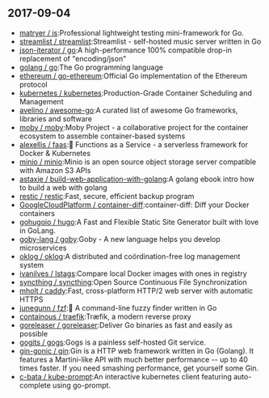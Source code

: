 ## 2017-09-04

* [matryer / is](https://github.com/matryer/is):Professional lightweight testing mini-framework for Go.
* [streamlist / streamlist](https://github.com/streamlist/streamlist):Streamlist - self-hosted music server written in Go
* [json-iterator / go](https://github.com/json-iterator/go):A high-performance 100% compatible drop-in replacement of "encoding/json"
* [golang / go](https://github.com/golang/go):The Go programming language
* [ethereum / go-ethereum](https://github.com/ethereum/go-ethereum):Official Go implementation of the Ethereum protocol
* [kubernetes / kubernetes](https://github.com/kubernetes/kubernetes):Production-Grade Container Scheduling and Management
* [avelino / awesome-go](https://github.com/avelino/awesome-go):A curated list of awesome Go frameworks, libraries and software
* [moby / moby](https://github.com/moby/moby):Moby Project - a collaborative project for the container ecosystem to assemble container-based systems
* [alexellis / faas](https://github.com/alexellis/faas):🐳 Functions as a Service - a serverless framework for Docker & Kubernetes
* [minio / minio](https://github.com/minio/minio):Minio is an open source object storage server compatible with Amazon S3 APIs
* [astaxie / build-web-application-with-golang](https://github.com/astaxie/build-web-application-with-golang):A golang ebook intro how to build a web with golang
* [restic / restic](https://github.com/restic/restic):Fast, secure, efficient backup program
* [GoogleCloudPlatform / container-diff](https://github.com/GoogleCloudPlatform/container-diff):container-diff: Diff your Docker containers
* [gohugoio / hugo](https://github.com/gohugoio/hugo):A Fast and Flexible Static Site Generator built with love in GoLang.
* [goby-lang / goby](https://github.com/goby-lang/goby):Goby - A new language helps you develop microservices
* [oklog / oklog](https://github.com/oklog/oklog):A distributed and coördination-free log management system
* [ivanilves / lstags](https://github.com/ivanilves/lstags):Compare local Docker images with ones in registry
* [syncthing / syncthing](https://github.com/syncthing/syncthing):Open Source Continuous File Synchronization
* [mholt / caddy](https://github.com/mholt/caddy):Fast, cross-platform HTTP/2 web server with automatic HTTPS
* [junegunn / fzf](https://github.com/junegunn/fzf):🌸 A command-line fuzzy finder written in Go
* [containous / traefik](https://github.com/containous/traefik):Træfik, a modern reverse proxy
* [goreleaser / goreleaser](https://github.com/goreleaser/goreleaser):Deliver Go binaries as fast and easily as possible
* [gogits / gogs](https://github.com/gogits/gogs):Gogs is a painless self-hosted Git service.
* [gin-gonic / gin](https://github.com/gin-gonic/gin):Gin is a HTTP web framework written in Go (Golang). It features a Martini-like API with much better performance -- up to 40 times faster. If you need smashing performance, get yourself some Gin.
* [c-bata / kube-prompt](https://github.com/c-bata/kube-prompt):An interactive kubernetes client featuring auto-complete using go-prompt.
